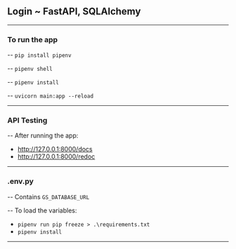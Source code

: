 ## Login ~ FastAPI, SQLAlchemy
---
### To run the app
-- `pip install pipenv`

-- `pipenv shell`

-- `pipenv install`

-- `uvicorn main:app --reload`

---

### API Testing
-- After running the app:
- http://127.0.0.1:8000/docs
- http://127.0.0.1:8000/redoc
---

### .env.py
-- Contains `GS_DATABASE_URL`

-- To load the variables:
- `pipenv run pip freeze > .\requirements.txt`
- `pipenv install`

---